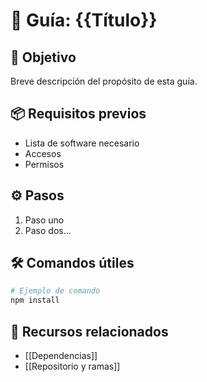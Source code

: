 # 🧭 Guía: {{Título}}

## 🎯 Objetivo
Breve descripción del propósito de esta guía.

## 📦 Requisitos previos
- Lista de software necesario
- Accesos
- Permisos

## ⚙️ Pasos
1. Paso uno
2. Paso dos...

## 🛠️ Comandos útiles
```bash
# Ejemplo de comando
npm install
```
## 🧩 Recursos relacionados
- [[Dependencias]]
- [[Repositorio y ramas]]
